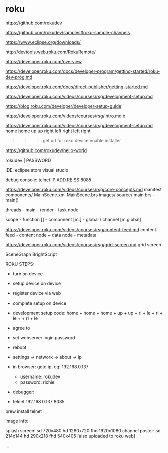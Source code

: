 # roku



https://github.com/rokudev

https://github.com/rokudev/samples#roku-sample-channels


https://www.eclipse.org/downloads/




http://devtools.web.roku.com/RokuRemote/









https://developer.roku.com/overview

https://developer.roku.com/docs/developer-program/getting-started/roku-dev-prog.md

https://developer.roku.com/docs/direct-publisher/getting-started.md

https://developer.roku.com/videos/courses/rsg/development-setup.md

https://blog.roku.com/developer/developer-setup-guide




https://developer.roku.com/videos/courses/rsg/intro.md x

https://developer.roku.com/videos/courses/rsg/development-setup.md
home
home
up
up
right
left
right
left
right
>>> get url for roku device
>>> enable installer

https://github.com/rokudev/hello-world

rokudev | PASSWORD

IDE:
	eclipse
	atom
	visual studio

debug console:
telnet IP.ADD.RE.SS 8085



https://developer.roku.com/videos/courses/rsg/core-concepts.md
manifest
components/
	MainScene.xml
	MainScene.brs
images/
source/
	main.brs - main()


threads
	- main
	- render
	- task node

scope
	- function []
	- component [m.]
	- global / channel [m.global]

https://developer.roku.com/videos/courses/rsg/content-feed.md
content feed
	- content node ~ data node
	- metadata

https://developer.roku.com/videos/courses/rsg/grid-screen.md
grid screen








SceneGraph
BrightScript







ROKU STEPS:

- turn on device
- setup device on device
- register device via web
- complete setup on device
- development setup code:
	home + home + home + up + up + ri + le + ri + le + + ri + le
- agree to 
- set webserver login password
- reboot
- settings -> network -> about -> ip
- in browser: goto ip, eg: 192.168.0.137
	- username: rokudev
	- password: richie

- debugger:
- telnet 192.168.0.137 8085








brew install telnet






image info:

splash screen:
sd  720x480
hd  1280x720
fhd 1920x1080
channel poster:
sd  214x144
hd  290x218
fhd 540x405 [also uploaded to roku web]








...
